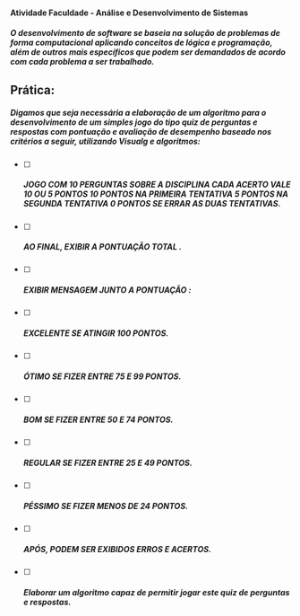 #### Atividade Faculdade - Análise e Desenvolvimento de Sistemas

##### O desenvolvimento de software se baseia na solução de problemas de forma computacional aplicando conceitos de lógica e programação, além de outros mais específicos que podem ser demandados de acordo com cada problema a ser trabalhado. 



## Prática:

##### Digamos que seja necessária a elaboração de um algoritmo para o desenvolvimento de um simples jogo do tipo quiz de perguntas e respostas com pontuação e avaliação de desempenho baseado nos critérios a seguir, utilizando Visualg e algoritmos: 

- [ ] ##### JOGO COM 10 PERGUNTAS SOBRE A DISCIPLINA CADA ACERTO VALE 10 OU 5 PONTOS 10 PONTOS NA PRIMEIRA TENTATIVA 5 PONTOS NA SEGUNDA TENTATIVA 0 PONTOS SE ERRAR AS DUAS TENTATIVAS.  

- [ ] #####  AO FINAL, EXIBIR A PONTUAÇÃO TOTAL . 

- [ ] ##### EXIBIR MENSAGEM JUNTO A PONTUAÇÃO :

- [ ] #####  EXCELENTE SE ATINGIR 100 PONTOS. 

- [ ] ##### ÓTIMO SE FIZER ENTRE 75 E 99 PONTOS. 

- [ ] ##### BOM SE FIZER ENTRE 50 E 74 PONTOS. 

- [ ] ##### REGULAR SE FIZER ENTRE 25 E 49 PONTOS. 

- [ ] ##### PÉSSIMO SE FIZER MENOS DE 24 PONTOS. 

- [ ] ##### APÓS, PODEM SER EXIBIDOS ERROS E ACERTOS. 

- [ ] ##### Elaborar um algoritmo capaz de permitir jogar este quiz de perguntas e respostas. 